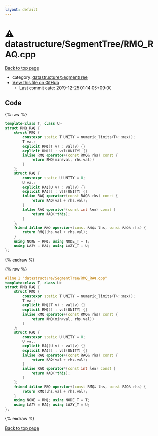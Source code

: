 ```yaml
---
layout: default
---
```


<!-- mathjax config similar to math.stackexchange -->
<script type="text/javascript" async
  src="https://cdnjs.cloudflare.com/ajax/libs/mathjax/2.7.5/MathJax.js?config=TeX-MML-AM_CHTML">
</script>
<script type="text/x-mathjax-config">
  MathJax.Hub.Config({
    TeX: { equationNumbers: { autoNumber: "AMS" }},
    tex2jax: {
      inlineMath: [ ['$','$'] ],
      processEscapes: true
    },
    "HTML-CSS": { matchFontHeight: false },
    displayAlign: "left",
    displayIndent: "2em"
  });
</script>

<script type="text/javascript" src="https://cdnjs.cloudflare.com/ajax/libs/jquery/3.4.1/jquery.min.js"></script>
<script src="https://cdn.jsdelivr.net/npm/jquery-balloon-js@1.1.2/jquery.balloon.min.js" integrity="sha256-ZEYs9VrgAeNuPvs15E39OsyOJaIkXEEt10fzxJ20+2I=" crossorigin="anonymous"></script>
<script type="text/javascript" src="../../../assets/js/copy-button.js"></script>
<link rel="stylesheet" href="../../../assets/css/copy-button.css" />


# :warning: datastructure/SegmentTree/RMQ_RAQ.cpp

<a href="../../../index.html">Back to top page</a>

* category: <a href="../../../index.html#cbada5aa9c548d7605cff951f3e28eda">datastructure/SegmentTree</a>
* <a href="{{ site.github.repository_url }}/blob/master/datastructure/SegmentTree/RMQ_RAQ.cpp">View this file on GitHub</a>
    - Last commit date: 2019-12-25 01:14:06+09:00




## Code

<a id="unbundled"></a>
{% raw %}
```cpp
template<class T, class U>
struct RMQ_RAQ {
	struct RMQ {
		constexpr static T UNITY = numeric_limits<T>::max();
		T val;
		explicit RMQ(T v) : val(v) {}
		explicit RMQ() : val(UNITY) {}
		inline RMQ operator+(const RMQ& rhs) const {
			return RMQ(min(val, rhs.val));
		}
	};
	struct RAQ {
		constexpr static U UNITY = 0;
		U val;
		explicit RAQ(U v) : val(v) {}
		explicit RAQ() : val(UNITY) {}
		inline RAQ operator+(const RAQ& rhs) const {
			return RAQ(val + rhs.val);
		}
		inline RAQ operator*(const int len) const {
			return RAQ(*this);
		}
	};
	friend inline RMQ operator+(const RMQ& lhs, const RAQ& rhs) {
		return RMQ(lhs.val + rhs.val);
	}
	using NODE = RMQ; using NODE_T = T;
	using LAZY = RAQ; using LAZY_T = U;
};
```
{% endraw %}

<a id="bundled"></a>
{% raw %}
```cpp
#line 1 "datastructure/SegmentTree/RMQ_RAQ.cpp"
template<class T, class U>
struct RMQ_RAQ {
	struct RMQ {
		constexpr static T UNITY = numeric_limits<T>::max();
		T val;
		explicit RMQ(T v) : val(v) {}
		explicit RMQ() : val(UNITY) {}
		inline RMQ operator+(const RMQ& rhs) const {
			return RMQ(min(val, rhs.val));
		}
	};
	struct RAQ {
		constexpr static U UNITY = 0;
		U val;
		explicit RAQ(U v) : val(v) {}
		explicit RAQ() : val(UNITY) {}
		inline RAQ operator+(const RAQ& rhs) const {
			return RAQ(val + rhs.val);
		}
		inline RAQ operator*(const int len) const {
			return RAQ(*this);
		}
	};
	friend inline RMQ operator+(const RMQ& lhs, const RAQ& rhs) {
		return RMQ(lhs.val + rhs.val);
	}
	using NODE = RMQ; using NODE_T = T;
	using LAZY = RAQ; using LAZY_T = U;
};
```
{% endraw %}

<a href="../../../index.html">Back to top page</a>

